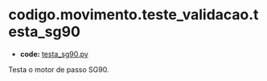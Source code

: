 <a id="codigo-movimento-teste-validacao-testa-sg90"></a>

# codigo.movimento.teste_validacao.testa_sg90

* **code:**
  [testa_sg90.py](../../../../codigo/movimento/teste_validacao/testa_sg90.py)

<a id="module-codigo.movimento.teste_validacao.testa_sg90"></a>

Testa o motor de passo SG90.
